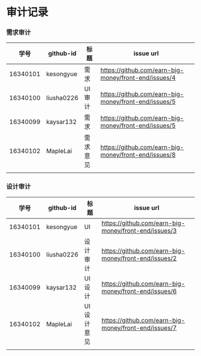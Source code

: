 # 审计记录

### 需求审计

| 学号     | github-id  | 标题     | issue url                                            |
| -------- | ---------- | -------- | ---------------------------------------------------- |
| 16340101 | kesongyue  | 需求     | https://github.com/earn-big-money/front-end/issues/4 |
| 16340100 | liusha0226 | UI审计   | https://github.com/earn-big-money/front-end/issues/5 |
| 16340099 | kaysar132  | 需求     | https://github.com/earn-big-money/front-end/issues/5 |
| 16340102 | MapleLai   | 需求意见 | https://github.com/earn-big-money/front-end/issues/8 |
|          |            |          |                                                      |

### 设计审计

| 学号     | github-id  | 标题       | issue url                                            |
| -------- | ---------- | ---------- | ---------------------------------------------------- |
| 16340101 | kesongyue  | UI         | https://github.com/earn-big-money/front-end/issues/3 |
| 16340100 | liusha0226 | 设计审计   | https://github.com/earn-big-money/front-end/issues/2 |
| 16340099 | kaysar132  | UI设计     | https://github.com/earn-big-money/front-end/issues/6 |
| 16340102 | MapleLai   | UI设计意见 | https://github.com/earn-big-money/front-end/issues/7 |
|          |            |            |                                                      |

